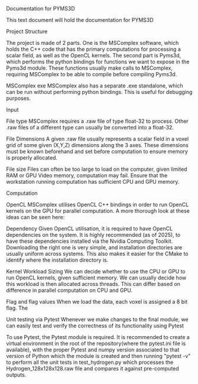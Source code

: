 Documentation for PYMS3D 

This text document will hold the documentation for PYMS3D 

Project Structure

The project is made of 2 parts. 
One is the MSComplex software, which holds the C++ code that has the primary computations for processing a scalar field, as well as the OpenCL kernels. 
The second part is Pyms3d, which performs the python bindings for functions we want to expose in the Pyms3d module. These functions usually make calls to MSComplex, requiring MSComplex to be able to compile before compiling Pyms3d.

MSComplex exe
MSComplex also has a separate .exe standalone, which can be run without performing python bindings. This is useful for debugging purposes.

Input

File type
MSComplex requires a .raw file of type float-32 to process. Other .raw files of a different type can usually be converted into a float-32.

File Dimensions
A given .raw file usually represents a scalar field in a voxel grid of some given (X,Y,Z) dimensions along the 3 axes. These dimensions must be known beforehand and set before computation to ensure memory is properly allocated. 

File size
Files can often be too large to load on the computer, given limited RAM or GPU Video memory, computation may fail. Ensure that the workstation running computation has sufficient CPU and GPU memory.

Computation

OpenCL 
MSComplex utilises OpenCL C++ bindings in order to run OpenCL kernels on the GPU for parallel computation. A more thorough look at these ideas can be seen here:

Dependency
Given OpenCL utilisation, it is required to have OpenCL dependencies on the system. It is highly recommended (as of 2025), to have these dependencies installed via the Nvidia Computing Toolkit. Downloading the right one is very simple, and installation directories are usually uniform across systems. This also makes it easier for the CMake to identify where the installation directory is.

Kernel Workload Sizing
We can decide whether to use the CPU or GPU to run OpenCL kernels, given sufficient memory. We can usually decide how this workload is then allocated across threads. This can differ based on difference in parallel computation on CPU and GPU. 

Flag and flag values
When we load the data, each voxel is assigned a 8 bit flag. The

Unit testing via Pytest
Whenever we make changes to the final module, we can easily test and verify the correctness of its functionality using Pytest

To use Pytest, the Pytest module is required. It is recommended to create a virtual environment in the root of the repository(where the pytest.ini file is available), with the proper Pytest and numpy version associated to that version of Python which the module is created and then running "pytest -v" to perform all the unit tests in test_hydrogen.py which processes the Hydrogen_128x128x128.raw file and compares it against pre-computed outputs.





